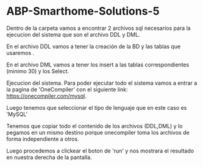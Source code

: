 # ABP-Smarthome-Solutions-5
Dentro de la carpeta vamos a encontrar 2 archivos sql necesarios para la ejecucion del sistema que son el archivo DDL y DML. 

En el archivo DDL vamos a tener la creación de la BD y las tablas que usaremos .

En el archivo DML vamos a tener los insert a las tablas correspondientes (minimo 30) y los Select.


Ejecucion del sistema.
Para poder ejecutar todo el sistema vamos a entrar a la pagina de 'OneCompiler' con el siguiente link: https://onecompiler.com/mysql.
  
Luego tenemos que seleccionar el tipo de lenguaje que en este caso es 'MySQL'

Tenemos que copiar todo el contenido de los archivos (DDL,DML) y lo pegamos en un mismo destino porque onecompiler toma los archivos de forma independiente a otros.


  Luego procedemos a clickear el boton de 'run' y nos mostrara el resultado en nuestra derecha de la pantalla.

